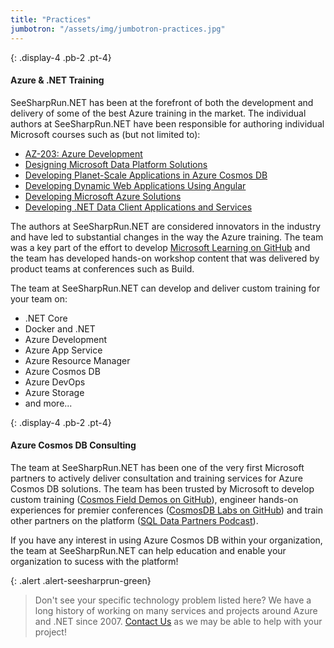 ```yaml
---
title: "Practices"
jumbotron: "/assets/img/jumbotron-practices.jpg"
---
```


{: .display-4 .pb-2 .pt-4}
#### Azure & .NET Training

SeeSharpRun.NET has been at the forefront of both the development and delivery of some of the best Azure training in the market. The individual authors at SeeSharpRun.NET have been responsible for authoring individual Microsoft courses such as (but not limited to):

- [AZ-203: Azure Development](https://www.microsoft.com/en-us/learning/course.aspx?cid=AZ-203T01)
- [Designing Microsoft Data Platform Solutions](https://www.edx.org/course/designing-data-platform-0)
- [Developing Planet-Scale Applications in Azure Cosmos DB](https://www.edx.org/course/developing-planet-scale-applications-in-azure-cosmos-db-2)
- [Developing Dynamic Web Applications Using Angular](https://www.edx.org/course/developing-dynamic-web-applications-1)
- [Developing Microsoft Azure Solutions](https://www.edx.org/course/developing-microsoft-azure-solutions-microsoft-dev233-2)
- [Developing .NET Data Client Applications and Services](https://www.edx.org/course/developing-data-client-applications-and-services-0)

The authors at SeeSharpRun.NET are considered innovators in the industry and have led to substantial changes in the way the Azure training. The team was a key part of the effort to develop [Microsoft Learning on GitHub](https://github.com/microsoftlearning) and the team has developed hands-on workshop content that was delivered by product teams at conferences such as Build.

The team at SeeSharpRun.NET can develop and deliver custom training for your team on:

- .NET Core
- Docker and .NET
- Azure Development
- Azure App Service
- Azure Resource Manager
- Azure Cosmos DB
- Azure DevOps
- Azure Storage
- and more...

{: .display-4 .pb-2 .pt-4}
#### Azure Cosmos DB Consulting

The team at SeeSharpRun.NET has been one of the very first Microsoft partners to actively deliver consultation and training services for Azure Cosmos DB solutions. The team has been trusted by Microsoft to develop custom training ([Cosmos Field Demos on GitHub](https://github.com/seesharprun/cosmos-demo)), engineer hands-on experiences for premier conferences ([CosmosDB Labs on GitHub](https://cosmosdb.github.io/labs/)) and train other partners on the platform ([SQL Data Partners Podcast](http://sqldatapartners.com/2018/05/09/episode-134-cosmosdb/)).

If you have any interest in using Azure Cosmos DB within your organization, the team at SeeSharpRun.NET can help education and enable your organization to sucess with the platform!

{: .alert .alert-seesharprun-green}
> Don't see your specific technology problem listed here? We have a long history of working on many services and projects around Azure and .NET since 2007. [Contact Us](/contact) as we may be able to help with your project!